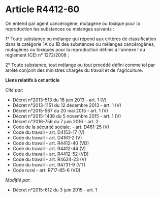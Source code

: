 # Article R4412-60

On entend par agent cancérogène, mutagène ou toxique pour la reproduction les substances ou mélanges suivants : 

1° Toute substance ou mélange qui répond aux critères de classification dans la catégorie 1A ou 1B des substances ou mélanges
cancérogènes, mutagènes ou toxiques pour la reproduction définis à l'annexe I du règlement (CE) n° 1272/2008 ; 

2° Toute substance, tout mélange ou tout procédé défini comme tel par arrêté conjoint des ministres chargés du travail et de
l'agriculture.

**Liens relatifs à cet article**

_Cité par_:

  - Décret n°2013-513 du 18 juin 2013 - art. 1 (V)
  - Décret n°2013-1151 du 12 décembre 2013 - art. 1 (V)
  - Décret n°2015-567 du 20 mai 2015 - art. 1 (V)
  - Décret n°2015-1438 du 5 novembre 2015 - art. 1 (V)
  - Décret n°2016-756 du 7 juin 2016 - art. 2
  - Code de la sécurité sociale. - art. D461-25 (V)
  - Code du travail - art. D4153-17 (V)
  - Code du travail - art. D4161-2 (V)
  - Code du travail - art. R4412-40 (VD)
  - Code du travail - art. R4412-44 (V)
  - Code du travail - art. R4412-52 (VD)
  - Code du travail - art. R4624-23 (V)
  - Code du travail - art. R4731-9 (VT)
  - Code rural - art. R717-85-6 (VD)

_Modifié par_:

  - Décret n°2015-612 du 3 juin 2015 - art. 1
